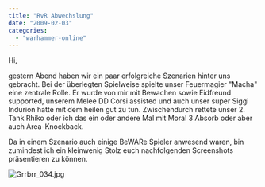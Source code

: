 ```yaml
---
title: "RvR Abwechslung"
date: "2009-02-03"
categories: 
  - "warhammer-online"
---
```


Hi,

gestern Abend haben wir ein paar erfolgreiche Szenarien hinter uns gebracht. Bei der überlegten Spielweise spielte unser Feuermagier "Macha" eine zentrale Rolle. Er wurde von mir mit Bewachen sowie Eidfreund supported, unserem Melee DD Corsi assisted und auch unser super Siggi Indurion hatte mit dem heilen gut zu tun. Zwischendurch rettete unser 2. Tank Rhiko oder ich das ein oder andere Mal mit Moral 3 Absorb oder aber auch Area-Knockback.

Da in einem Szenario auch einige BeWARe Spieler anwesend waren, bin zumindest ich ein kleinwenig Stolz euch nachfolgenden Screenshots präsentieren zu können.

![Grrbrr_034.jpg](/blog/images/Grrbrr_034.jpg)
